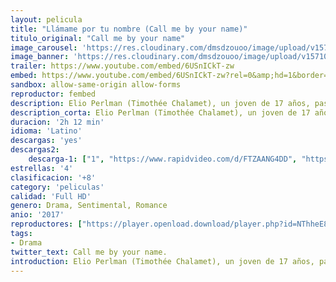 ```yaml
---
layout: pelicula
title: "Llámame por tu nombre (Call me by your name)"
titulo_original: "Call me by your name"
image_carousel: 'https://res.cloudinary.com/dmsdzouoo/image/upload/v1571073465/llamala-min_mzvwlu.jpg'
image_banner: 'https://res.cloudinary.com/dmsdzouoo/image/upload/v1571073474/maxresdefault_2_-min_sodf8d.jpg'
trailer: https://www.youtube.com/embed/6USnICkT-zw
embed: https://www.youtube.com/embed/6USnICkT-zw?rel=0&amp;hd=1&border=0&wmode=opaque&enablejsapi=1&modestbranding=1&controls=1&showinfo=1
sandbox: allow-same-origin allow-forms
reproductor: fembed
description: Elio Perlman (Timothée Chalamet), un joven de 17 años, pasa el cálido y soleado verano de 1983 en la casa de campo de sus padres en el norte de Italia. Se pasa el tiempo holgazaneando, escuchando música, leyendo libros y nadando hasta que un día el nuevo ayudante americano de su padre llega a la gran villa. Oliver (Armie Hammer) es encantador y, como Elio, tiene raíces judías; también es joven, seguro de sí mismo y atractivo. Al principio Elio se muestra algo frío y distante hacia el joven, pero pronto ambos empiezan a salir juntos de excursión y, conforme el verano avanza, la atracción mutua de la pareja se hace más intensa.
description_corta: Elio Perlman (Timothée Chalamet), un joven de 17 años, pasa el cálido y soleado verano de 1983 en la casa de campo de sus padres en el norte de Italia. Se pasa el tiempo holgazaneando, escuchando música, leyendo libros y nadando hasta que un día el nuevo...
duracion: '2h 12 min'
idioma: 'Latino'
descargas: 'yes'
descargas2:
    descarga-1: ["1", "https://www.rapidvideo.com/d/FTZAANG4DD", "https://www.google.com/s2/favicons?domain=www.rapidvideo.com","RapidVideo","https://res.cloudinary.com/imbriitneysam/image/upload/v1541473684/mexico.png", "Latino", "Full HD"]
estrellas: '4'
clasificacion: '+8'
category: 'peliculas'
calidad: 'Full HD'
genero: Drama, Sentimental, Romance
anio: '2017'
reproductores: ["https://player.openload.download/player.php?id=NThheE8vVlFPWUVQaGo2Y0JxclF0dmhBYjJHRU8wVG1XQzRlYkMwblVIZVlCc1JZVWVFd0FlSDNZek5KaDFWa05FZTYzd0sxelhTYWhlS2t3OHN2QVE9PQ"]
tags:
- Drama
twitter_text: Call me by your name.
introduction: Elio Perlman (Timothée Chalamet), un joven de 17 años, pasa el cálido y soleado verano de 1983 en la casa de campo de sus padres en el norte de Italia. Se pasa el tiempo holgazaneando, escuchando música, leyendo libros y nadando hasta que un día el nuevo
---
```



 







